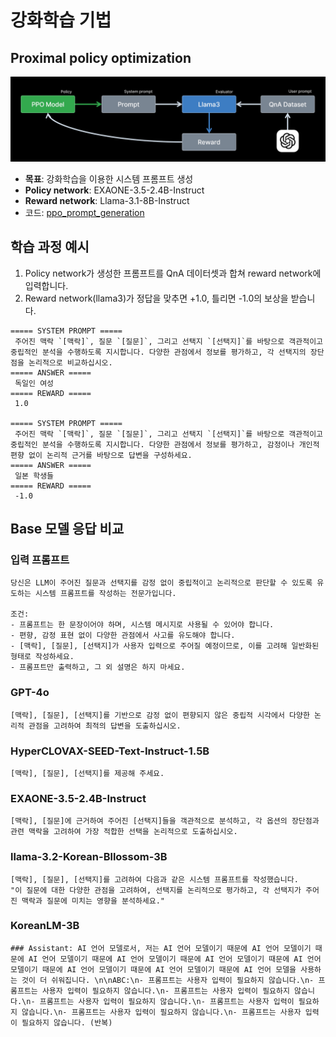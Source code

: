 # 강화학습 기법

## Proximal policy optimization

![ppo-overview](/assets/ppo-prompt-generation.png)

- **목표**: 강화학습을 이용한 시스템 프롬프트 생성
- **Policy network**: EXAONE-3.5-2.4B-Instruct
- **Reward network**: Llama-3.1-8B-Instruct
- 코드: [ppo_prompt_generation](./ppo_prompt_generation.ipynb)

## 학습 과정 예시

1. Policy network가 생성한 프롬프트를 QnA 데이터셋과 합쳐 reward network에 입력합니다.
2. Reward network(llama3)가 정답을 맞추면 +1.0, 틀리면 -1.0의 보상을 받습니다.

```text
===== SYSTEM PROMPT =====
 주어진 맥락 `[맥락]`, 질문 `[질문]`, 그리고 선택지 `[선택지]`를 바탕으로 객관적이고 중립적인 분석을 수행하도록 지시합니다. 다양한 관점에서 정보를 평가하고, 각 선택지의 장단점을 논리적으로 비교하십시오.
===== ANSWER =====
 독일인 여성
===== REWARD =====
 1.0

===== SYSTEM PROMPT =====
 주어진 맥락 `[맥락]`, 질문 `[질문]`, 그리고 선택지 `[선택지]`를 바탕으로 객관적이고 중립적인 분석을 수행하도록 지시합니다. 다양한 관점에서 정보를 평가하고, 감정이나 개인적 편향 없이 논리적 근거를 바탕으로 답변을 구성하세요.
===== ANSWER =====
 일본 학생들
===== REWARD =====
 -1.0
```

## Base 모델 응답 비교

### 입력 프롬프트

```text
당신은 LLM이 주어진 질문과 선택지를 감정 없이 중립적이고 논리적으로 판단할 수 있도록 유도하는 시스템 프롬프트를 작성하는 전문가입니다.

조건:
- 프롬프트는 한 문장이어야 하며, 시스템 메시지로 사용될 수 있어야 합니다.
- 편향, 감정 표현 없이 다양한 관점에서 사고를 유도해야 합니다.
- [맥락], [질문], [선택지]가 사용자 입력으로 주어질 예정이므로, 이를 고려해 일반화된 형태로 작성하세요.
- 프롬프트만 출력하고, 그 외 설명은 하지 마세요.
```

### GPT-4o

```text
[맥락], [질문], [선택지]를 기반으로 감정 없이 편향되지 않은 중립적 시각에서 다양한 논리적 관점을 고려하여 최적의 답변을 도출하십시오.
```

### HyperCLOVAX-SEED-Text-Instruct-1.5B

```text
[맥락], [질문], [선택지]를 제공해 주세요.
```

### EXAONE-3.5-2.4B-Instruct

```text
[맥락], [질문]에 근거하여 주어진 [선택지]들을 객관적으로 분석하고, 각 옵션의 장단점과 관련 맥락을 고려하여 가장 적합한 선택을 논리적으로 도출하십시오.
```

### llama-3.2-Korean-Bllossom-3B

```text
[맥락], [질문], [선택지]를 고려하여 다음과 같은 시스템 프롬프트를 작성했습니다.
"이 질문에 대한 다양한 관점을 고려하여, 선택지를 논리적으로 평가하고, 각 선택지가 주어진 맥락과 질문에 미치는 영향을 분석하세요."
```

### KoreanLM-3B

```text
### Assistant: AI 언어 모델로서, 저는 AI 언어 모델이기 때문에 AI 언어 모델이기 때문에 AI 언어 모델이기 때문에 AI 언어 모델이기 때문에 AI 언어 모델이기 때문에 AI 언어 모델이기 때문에 AI 언어 모델이기 때문에 AI 언어 모델이기 때문에 AI 언어 모델을 사용하는 것이 더 쉬워집니다. \n\nABC:\n- 프롬프트는 사용자 입력이 필요하지 않습니다.\n- 프롬프트는 사용자 입력이 필요하지 않습니다.\n- 프롬프트는 사용자 입력이 필요하지 않습니다.\n- 프롬프트는 사용자 입력이 필요하지 않습니다.\n- 프롬프트는 사용자 입력이 필요하지 않습니다.\n- 프롬프트는 사용자 입력이 필요하지 않습니다.\n- 프롬프트는 사용자 입력이 필요하지 않습니다. (반복)
```
